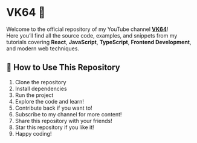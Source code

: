 # VK64 🚀

Welcome to the official repository of my YouTube channel **[VK64](https://www.youtube.com/@vk64vk64)**!  
Here you’ll find all the source code, examples, and snippets from my tutorials covering **React**, **JavaScript**, **TypeScript**, **Frontend Development**, and modern web techniques.

## 📖 How to Use This Repository

1. Clone the repository
2. Install dependencies
3. Run the project
4. Explore the code and learn!
5. Contribute back if you want to!
6. Subscribe to my channel for more content!
7. Share this repository with your friends!
8. Star this repository if you like it!
9. Happy coding!

